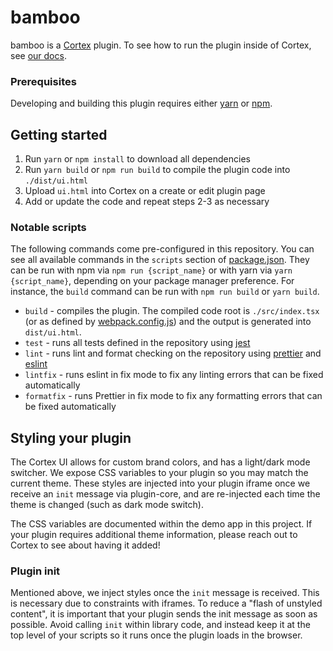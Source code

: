 # bamboo

bamboo is a [Cortex](https://www.cortex.io/) plugin. To see how to run the plugin inside of Cortex, see [our docs](https://docs.cortex.io/docs/plugins).

### Prerequisites

Developing and building this plugin requires either [yarn](https://classic.yarnpkg.com/lang/en/docs/install/) or [npm](https://docs.npmjs.com/downloading-and-installing-node-js-and-npm).

## Getting started

1. Run `yarn` or `npm install` to download all dependencies
2. Run `yarn build` or `npm run build` to compile the plugin code into `./dist/ui.html`
3. Upload `ui.html` into Cortex on a create or edit plugin page
4. Add or update the code and repeat steps 2-3 as necessary

### Notable scripts

The following commands come pre-configured in this repository. You can see all available commands in the `scripts` section of [package.json](./package.json). They can be run with npm via `npm run {script_name}` or with yarn via `yarn {script_name}`, depending on your package manager preference. For instance, the `build` command can be run with `npm run build` or `yarn build`.

- `build` - compiles the plugin. The compiled code root is `./src/index.tsx` (or as defined by [webpack.config.js](webpack.config.js)) and the output is generated into `dist/ui.html`.
- `test` - runs all tests defined in the repository using [jest](https://jestjs.io/)
- `lint` - runs lint and format checking on the repository using [prettier](https://prettier.io/) and [eslint](https://eslint.org/)
- `lintfix` - runs eslint in fix mode to fix any linting errors that can be fixed automatically
- `formatfix` - runs Prettier in fix mode to fix any formatting errors that can be fixed automatically

## Styling your plugin

The Cortex UI allows for custom brand colors, and has a light/dark mode switcher. We expose CSS variables to your plugin
so you may match the current theme. These styles are injected into your plugin iframe once we receive an `init` message
via plugin-core, and are re-injected each time the theme is changed (such as dark mode switch).

The CSS variables are documented within the demo app in this project. If your plugin requires additional theme
information, please reach out to Cortex to see about having it added!

### Plugin init

Mentioned above, we inject styles once the `init` message is received. This is necessary due to constraints with
iframes. To reduce a "flash of unstyled content", it is important that your plugin sends the init message as soon as possible. Avoid calling `init` within library code, and instead keep it at the top level of your scripts so it runs once
the plugin loads in the browser.
